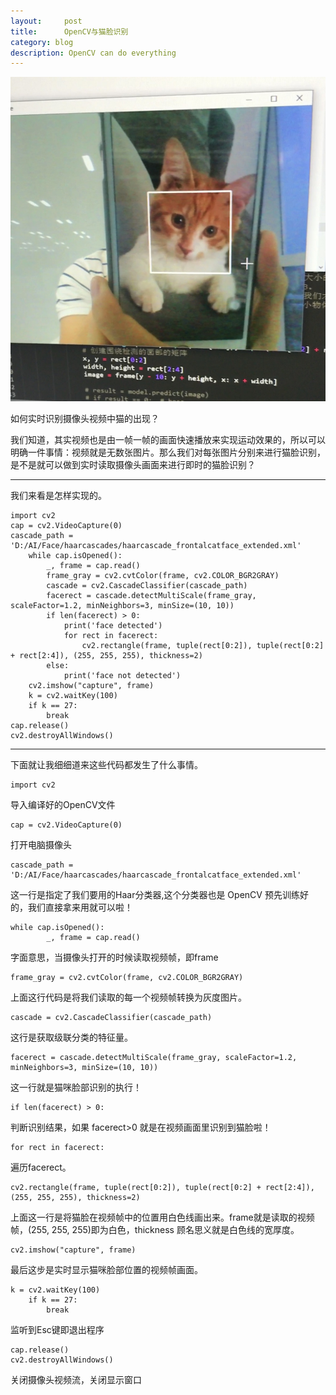 ```yaml
---
layout:     post
title:      OpenCV与猫脸识别
category: blog
description: OpenCV can do everything
---
```

![opencv-cat](https://raw.githubusercontent.com/JounyWang/JounyWang.github.io/master/_posts/blog/image/opencv-cat.jpg)

如何实时识别摄像头视频中猫的出现？

我们知道，其实视频也是由一帧一帧的画面快速播放来实现运动效果的，所以可以明确一件事情：视频就是无数张图片。那么我们对每张图片分别来进行猫脸识别，是不是就可以做到实时读取摄像头画面来进行即时的猫脸识别？

******
我们来看是怎样实现的。

    import cv2
    cap = cv2.VideoCapture(0)
    cascade_path = 'D:/AI/Face/haarcascades/haarcascade_frontalcatface_extended.xml'
        while cap.isOpened():
            _, frame = cap.read()
            frame_gray = cv2.cvtColor(frame, cv2.COLOR_BGR2GRAY)
            cascade = cv2.CascadeClassifier(cascade_path)
            facerect = cascade.detectMultiScale(frame_gray, scaleFactor=1.2, minNeighbors=3, minSize=(10, 10))
            if len(facerect) > 0:
                print('face detected')
                for rect in facerect:
                    cv2.rectangle(frame, tuple(rect[0:2]), tuple(rect[0:2] + rect[2:4]), (255, 255, 255), thickness=2)
            else:
                print('face not detected')
        cv2.imshow("capture", frame)    
        k = cv2.waitKey(100)
        if k == 27:
            break
    cap.release()
    cv2.destroyAllWindows()

******
下面就让我细细道来这些代码都发生了什么事情。

    import cv2

导入编译好的OpenCV文件

    cap = cv2.VideoCapture(0)

打开电脑摄像头

    cascade_path = 'D:/AI/Face/haarcascades/haarcascade_frontalcatface_extended.xml'

这一行是指定了我们要用的Haar分类器,这个分类器也是 OpenCV 预先训练好的，我们直接拿来用就可以啦！

    while cap.isOpened():
            _, frame = cap.read()

字面意思，当摄像头打开的时候读取视频帧，即frame

    frame_gray = cv2.cvtColor(frame, cv2.COLOR_BGR2GRAY)

上面这行代码是将我们读取的每一个视频帧转换为灰度图片。

    cascade = cv2.CascadeClassifier(cascade_path)

这行是获取级联分类的特征量。

    facerect = cascade.detectMultiScale(frame_gray, scaleFactor=1.2, minNeighbors=3, minSize=(10, 10))

这一行就是猫咪脸部识别的执行！

    if len(facerect) > 0:

判断识别结果，如果 facerect>0 就是在视频画面里识别到猫脸啦！

    for rect in facerect:

遍历facerect。

    cv2.rectangle(frame, tuple(rect[0:2]), tuple(rect[0:2] + rect[2:4]), (255, 255, 255), thickness=2)

上面这一行是将猫脸在视频帧中的位置用白色线画出来。frame就是读取的视频帧，(255, 255, 255)即为白色，thickness 顾名思义就是白色线的宽厚度。

    cv2.imshow("capture", frame)

最后这步是实时显示猫咪脸部位置的视频帧画面。

    k = cv2.waitKey(100)
        if k == 27:
            break

监听到Esc键即退出程序

    cap.release()
    cv2.destroyAllWindows()

关闭摄像头视频流，关闭显示窗口


